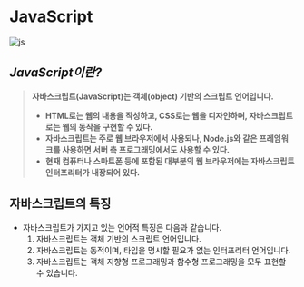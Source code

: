 # JavaScript

![js](https://northsoft.co/blog/wp-content/uploads/2022/11/image-1024x538.jpeg)

## _JavaScript이란?_

> **자바스크립트(JavaScript)는 객체(object) 기반의 스크립트 언어입니다.**
>
> - **HTML로는 웹의 내용을 작성하고, CSS로는 웹을 디자인하며, 자바스크립트로는 웹의 동작을 구현할 수 있다.**
> - **자바스크립트는 주로 웹 브라우저에서 사용되나, Node.js와 같은 프레임워크를 사용하면 서버 측 프로그래밍에서도 사용할 수 있다.**
> - **현재 컴퓨터나 스마트폰 등에 포함된 대부분의 웹 브라우저에는 자바스크립트 인터프리터가 내장되어 있다.**

## 자바스크립트의 특징

- 자바스크립트가 가지고 있는 언어적 특징은 다음과 같습니다.
  1. 자바스크립트는 객체 기반의 스크립트 언어입니다.
  2. 자바스크립트는 동적이며, 타입을 명시할 필요가 없는 인터프리터 언어입니다.
  3. 자바스크립트는 객체 지향형 프로그래밍과 함수형 프로그래밍을 모두 표현할 수 있습니다.
